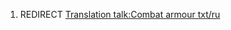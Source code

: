 1.  REDIRECT [Translation talk:Combat armour
    txt/ru](Translation_talk:Combat_armour_txt/ru "wikilink")